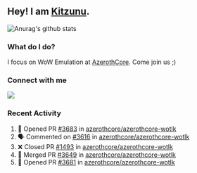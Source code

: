 ## Hey! I am [Kitzunu](https://Github.com/Kitzunu).

![Anurag's github stats](https://github-readme-stats.kitzunu.vercel.app/api?username=Kitzunu&show_icons=true)

### What do I do?

I focus on WoW Emulation at [AzerothCore](https://Github.com/AzerothCore). Come join us ;)

### Connect with me
[![](https://img.shields.io/badge/AzerothCore%20Discord-Connect%20with%20me!-green)](https://discord.com/invite/gkt4y2x)

### Recent Activity

<!--START_SECTION:activity-->
1. 💪 Opened PR [#3683](https://github.com/azerothcore/azerothcore-wotlk/pull/3683) in [azerothcore/azerothcore-wotlk](https://github.com/azerothcore/azerothcore-wotlk)
2. 🗣 Commented on [#3616](https://github.com/azerothcore/azerothcore-wotlk/issues/3616) in [azerothcore/azerothcore-wotlk](https://github.com/azerothcore/azerothcore-wotlk)
3. ❌ Closed PR [#1493](https://github.com/azerothcore/azerothcore-wotlk/pull/1493) in [azerothcore/azerothcore-wotlk](https://github.com/azerothcore/azerothcore-wotlk)
4. 🎉 Merged PR [#3649](https://github.com/azerothcore/azerothcore-wotlk/pull/3649) in [azerothcore/azerothcore-wotlk](https://github.com/azerothcore/azerothcore-wotlk)
5. 💪 Opened PR [#3681](https://github.com/azerothcore/azerothcore-wotlk/pull/3681) in [azerothcore/azerothcore-wotlk](https://github.com/azerothcore/azerothcore-wotlk)
<!--END_SECTION:activity-->

